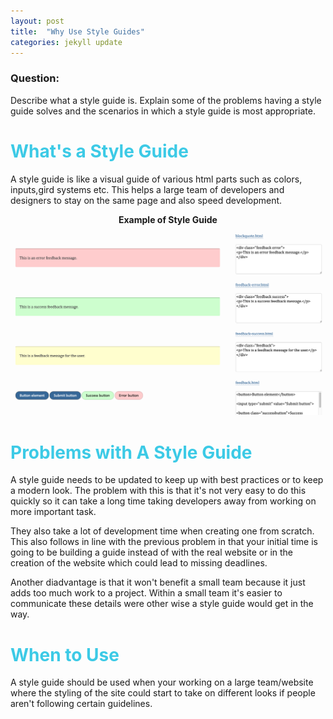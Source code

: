 ```yaml
---
layout: post
title:  "Why Use Style Guides"
categories: jekyll update
---
```


### Question:
Describe what a style guide is. Explain some of the problems having a style guide solves and the scenarios in which a style guide is most appropriate.


<h1 style="color:#3CCAE6">What's a Style Guide</h1>

A style guide is like a visual guide of various html parts such as colors, inputs,gird systems etc. This helps a large team of developers and designers to stay on the same page and also speed development. 

<p style="text-align: center;font-weight: bold">Example of Style Guide</p> 
<img src="../images/styleGuideImage.png">


<h1 style="color:#3CCAE6">Problems with A Style Guide</h1>

A style guide needs to be updated to keep up with best practices or to keep a modern look. The problem with this is that it's not very easy to do this quickly so it can take a long time taking developers away from working on more important task.

They also take a lot of development time when creating one from scratch. This also follows in line with the previous problem in that your initial time is going to be building a guide instead of with the real website or in the creation of the website which could lead to missing deadlines. 

Another diadvantage is that it won't benefit a small team because it just adds too much work to a project. Within a small team it's easier to communicate these details were other wise a style guide would get in the way. 

<h1 style="color:#3CCAE6">When to Use</h1>

A style guide should be used when your working on a large team/website where the styling of the site could start to take on different looks if people aren't following certain guidelines. 